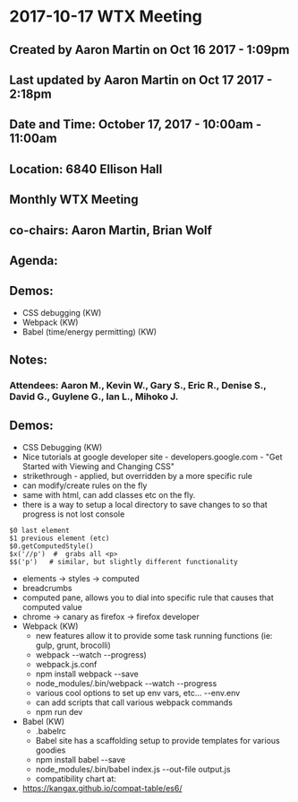 # 2017-10-17 WTX Meeting
## Created by Aaron Martin on Oct 16 2017 - 1:09pm 
## Last updated by Aaron Martin on Oct 17 2017 - 2:18pm
## Date and Time: October 17, 2017 - 10:00am - 11:00am
## Location:  6840 Ellison Hall
## Monthly WTX Meeting
## co-chairs: Aaron Martin, Brian Wolf

## Agenda: 
## Demos:

* CSS debugging (KW)
* Webpack (KW)
* Babel (time/energy permitting) (KW)
## Notes: 
### Attendees: Aaron M., Kevin W., Gary S., Eric R., Denise S., David G., Guylene G., Ian L., Mihoko J.

## Demos:

* CSS Debugging (KW)
* Nice tutorials at google developer site - developers.google.com - "Get Started with Viewing and Changing CSS"
* strikethrough - applied, but overridden by a more specific rule
* can modify/create rules on the fly
* same with html, can add classes etc on the fly.
* there is a way to setup a local directory to save changes to so that progress is not lost console 
```
$0 last element
$1 previous element (etc)
$0.getComputedStyle()
$x('//p')  #  grabs all <p>
$$('p')   # similar, but slightly different functionality
```
* elements -> styles -> computed
* breadcrumbs
* computed pane, allows you to dial into specific rule that causes that computed value 
* chrome -> canary as firefox -> firefox developer
* Webpack (KW)
  * new features allow it to provide some task running functions (ie: gulp, grunt, brocolli)
  * webpack --watch --progress)
  * webpack.js.conf
  * npm install webpack --save
  * node_modules/.bin/webpack --watch --progress
  * various cool options to set up env vars, etc...   --env.env
  * can add scripts that call various webpack commands
  * npm run dev
* Babel (KW)
  * .babelrc
  * Babel site has a scaffolding setup to provide templates for various goodies
  * npm install babel --save
  * node_modules/.bin/babel index.js --out-file output.js
  * compatibility chart at: 
* https://kangax.github.io/compat-table/es6/
